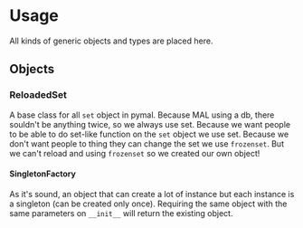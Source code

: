 Usage
=====
All kinds of generic objects and types are placed here.

Objects
-------

### ReloadedSet
A base class for all `set` object in pymal.
Because MAL using a db, there souldn't be anything twice, so we always use set.
Because we want people to be able to do set-like function on the `set` object we use set. 
Because we don't want people to thing they can change the set we use `frozenset`.
But we can't reload and using `frozenset` so we created our own object!

#### SingletonFactory
As it's sound, an object that can create a lot of instance but each instance is a singleton (can be created only once).
Requiring the same object with the same parameters on `__init__` will return the existing object.

